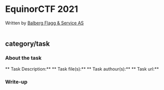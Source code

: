 # EquinorCTF 2021

Written by [Balberg Flagg & Service AS](https://ctftime.org/team/152116)
<br>
<br>

## category/task
### About the task
** Task Description:**
** Task file(s):**
** Task authour(s):**
** Task url:**
### Write-up